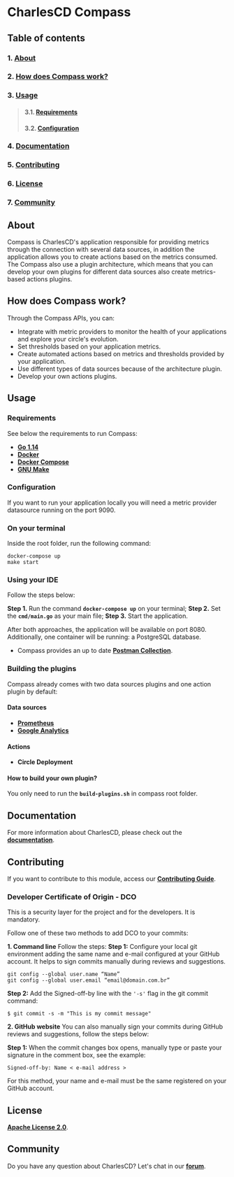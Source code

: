 # **CharlesCD Compass**

## **Table of contents**
### 1. [**About**](#about)
### 2. [**How does Compass work?**](#how-does-compass-work?)
### 3. [**Usage**](#usage)
>#### 3.1. [**Requirements**](#requirements)
>#### 3.2. [**Configuration**](#configuration)
### 4. [**Documentation**](#documentation)
### 5. [**Contributing**](#contributing)
### 6. [**License**](#license)
### 7. [**Community**](#community)

## **About**
Compass is CharlesCD's application responsible for providing metrics through the connection with several data sources, in addition the application allows you to create actions based on the metrics consumed. The Compass also use a plugin architecture, which means that you can develop your own plugins for different data sources also create metrics-based actions plugins.

## **How does Compass work?**
Through the Compass APIs, you can:
- Integrate with metric providers to monitor the health of your applications and explore your circle's evolution.
- Set thresholds based on your application metrics.
- Create automated actions based on metrics and thresholds provided by your application.
- Use different types of data sources because of the architecture plugin.
- Develop your own actions plugins.

## **Usage**

### **Requirements**
See below the requirements to run Compass:

- [**Go 1.14**](https://golang.org/dl/)
- [**Docker**](https://docs.docker.com/get-docker/)
- [**Docker Compose**](https://docs.docker.com/compose/install/)
- [**GNU Make**](https://www.gnu.org/software/make/)

### **Configuration**
If you want to run your application locally you will need a metric provider datasource running on the port 9090.

### **On your terminal**

Inside the root folder, run the following command:

```
docker-compose up
make start
```

### **Using your IDE**
Follow the steps below: 

**Step 1.** Run the command **`docker-compose up`** on your terminal;
**Step 2.** Set the **`cmd/main.go`** as your main file;
**Step 3.** Start the application.

After both approaches, the application will be available on port 8080. Additionally, one container will be running: a PostgreSQL database.
 
- Compass provides an up to date [**Postman Collection**](https://www.postman.com/).

### **Building the plugins**
Compass already comes with two data sources plugins and one action plugin by default:
#### **Data sources**
- [**Prometheus**](https://prometheus.io/)
- [**Google Analytics**](https://analytics.google.com/analytics/web/#/)

#### **Actions**
- **Circle Deployment**

#### **How to build your own plugin?** 
You only need to run the **`build-plugins.sh`** in compass root folder.


## **Documentation**

For more information about CharlesCD, please check out the [**documentation**](https://docs.charlescd.io/).

## **Contributing**

If you want to contribute to this module, access our [**Contributing Guide**](https://github.com/ZupIT/charlescd/blob/main/CONTRIBUTING.md).

### **Developer Certificate of Origin - DCO**

 This is a security layer for the project and for the developers. It is mandatory.
 
 Follow one of these two methods to add DCO to your commits:
 
**1. Command line**
 Follow the steps: 
 **Step 1:** Configure your local git environment adding the same name and e-mail configured at your GitHub account. It helps to sign commits manually during reviews and suggestions.

 ```
git config --global user.name “Name”
git config --global user.email “email@domain.com.br”
```
**Step 2:** Add the Signed-off-by line with the `'-s'` flag in the git commit command:

```
$ git commit -s -m "This is my commit message"
```

**2. GitHub website**
You can also manually sign your commits during GitHub reviews and suggestions, follow the steps below: 

**Step 1:** When the commit changes box opens, manually type or paste your signature in the comment box, see the example:

```
Signed-off-by: Name < e-mail address >
```

For this method, your name and e-mail must be the same registered on your GitHub account.

[Go 1.14]: https://golang.org/dl/
[Prometheus]: https://prometheus.io/
[Google Analytics]: https://analytics.google.com/
[Circle Deployment]: plugins/action/circledeployment/circledeployment.go
[GNU Make]: https://www.gnu.org/software/make/
[Docker]: https://docs.docker.com/get-docker/
[Docker Compose]: https://docs.docker.com/compose/install/
[Postman Collection]: resources/postman-collection.mod
[Contributing Guide]: https://github.com/ZupIT/charlescd/blob/master/CONTRIBUTING.md
[Documentation]: https://docs.charlescd.io/

## **License**
[**Apache License 2.0**](https://github.com/ZupIT/charlescd/blob/main/LICENSE).

## **Community**

Do you have any question about CharlesCD? Let's chat in our [**forum**](https://forum.zup.com.br/). 